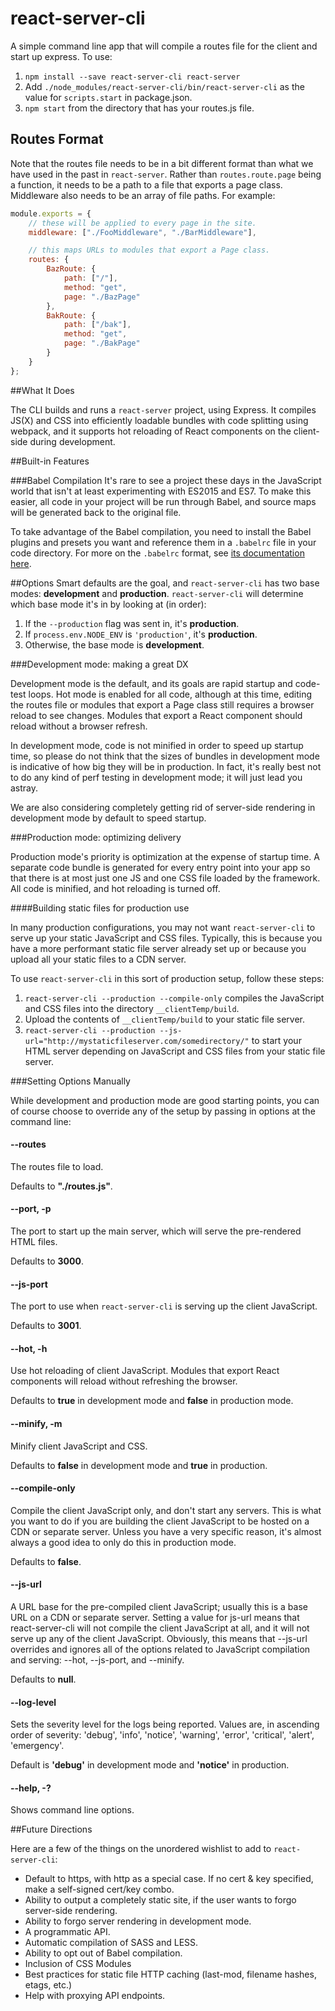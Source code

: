 # react-server-cli

A simple command line app that will compile a routes file for the client and start up express. To use:

1. `npm install --save react-server-cli react-server`
2. Add `./node_modules/react-server-cli/bin/react-server-cli` as the value for `scripts.start` in package.json.
3. `npm start` from the directory that has your routes.js file.

## Routes Format

Note that the routes file needs to be in a bit different format than what we have used in the past in `react-server`. Rather than `routes.route.page` being a function, it needs to be a path to a file that exports a page class. Middleware also needs to be an array of file paths. For example:

```javascript
module.exports = {
	// these will be applied to every page in the site.
	middleware: ["./FooMiddleware", "./BarMiddleware"],

	// this maps URLs to modules that export a Page class.
	routes: {
		BazRoute: {
			path: ["/"],
			method: "get",
			page: "./BazPage"
		},
		BakRoute: {
			path: ["/bak"],
			method: "get",
			page: "./BakPage"
		}
	}
};
```

##What It Does

The CLI builds and runs a `react-server` project, using Express. It compiles JS(X) and CSS into efficiently loadable bundles with code splitting using webpack, and it supports hot reloading of React components on the client-side during development.

##Built-in Features

###Babel Compilation
It's rare to see a project these days in the JavaScript world that isn't at least experimenting with ES2015 and ES7. To make this easier, all code in your project will be run through Babel, and source maps will be generated back to the original file.

To take advantage of the Babel compilation, you need to install the Babel plugins and presets you want and reference them in a `.babelrc` file in your code directory. For more on the `.babelrc` format, see [its documentation here](https://babeljs.io/docs/usage/babelrc/).

##Options
Smart defaults are the goal, and `react-server-cli` has two base modes: **development** and **production**. `react-server-cli` will determine which base mode it's in by looking at (in order):

1. If the `--production` flag was sent in, it's **production**.
1. If `process.env.NODE_ENV` is `'production'`, it's **production**.
1. Otherwise, the base mode is **development**.

###Development mode: making a great DX

Development mode is the default, and its goals are rapid startup and code-test loops. Hot mode is enabled for all code, although at this time, editing the routes file or modules that export a Page class still requires a browser reload to see changes. Modules that export a React component should reload without a browser refresh.

In development mode, code is not minified in order to speed up startup time, so please do not think that the sizes of bundles in development mode is indicative of how big they will be in production. In fact, it's really best not to do any kind of perf testing in development mode; it will just lead you astray.

We are also considering completely getting rid of server-side rendering in development mode by default to speed startup.

###Production mode: optimizing delivery

Production mode's priority is optimization at the expense of startup time. A separate code bundle is generated for every entry point into your app so that there is at most just one JS and one CSS file loaded by the framework. All code is minified, and hot reloading is turned off.

####Building static files for production use

In many production configurations, you may not want `react-server-cli` to serve up your static JavaScript and CSS files. Typically, this is because you have a more performant static file server already set up or because you upload all your static files to a CDN server.

To use `react-server-cli` in this sort of production setup, follow these steps:

1. `react-server-cli --production --compile-only` compiles the JavaScript and CSS files into the directory `__clientTemp/build`.
1. Upload the contents of `__clientTemp/build` to your static file server.
1. `react-server-cli --production --js-url="http://mystaticfileserver.com/somedirectory/"` to start your HTML server depending on JavaScript and CSS files from your static file server.

###Setting Options Manually

While development and production mode are good starting points, you can of course choose to override any of the setup by passing in options at the command line:

#### --routes
The routes file to load.

Defaults to **"./routes.js"**.

#### --port, -p
The port to start up the main server, which will serve the pre-rendered HTML files.

Defaults to **3000**.

#### --js-port
The port to use when `react-server-cli` is serving up the client JavaScript.

Defaults to **3001**.

#### --hot, -h
Use hot reloading of client JavaScript. Modules that export React components will reload without refreshing the browser.

Defaults to **true** in development mode and **false** in production mode.

#### --minify, -m
Minify client JavaScript and CSS.

Defaults to **false** in development mode and **true** in production.

#### --compile-only
Compile the client JavaScript only, and don't start any servers. This is what you want to do if you are building the client JavaScript to be hosted on a CDN or separate server. Unless you have a very specific reason, it's almost always a good idea to only do this in production mode.

Defaults to **false**.

#### --js-url
A URL base for the pre-compiled client JavaScript; usually this is a base URL on a CDN or separate server. Setting a value for js-url means that react-server-cli will not compile the client JavaScript at all, and it will not serve up any of the client JavaScript. Obviously, this means that --js-url overrides and ignores all of the options related to JavaScript compilation and serving: --hot, --js-port, and --minify.

Defaults to **null**.

#### --log-level
Sets the severity level for the logs being reported. Values are, in ascending order of severity: 'debug', 'info', 'notice', 'warning', 'error', 'critical', 'alert', 'emergency'.

Default is **'debug'** in development mode and **'notice'** in production.

#### --help, -?
Shows command line options.

##Future Directions

Here are a few of the things on the unordered wishlist to add to `react-server-cli`:

* Default to https, with http as a special case. If no cert & key specified, make a self-signed cert/key combo.
* Ability to output a completely static site, if the user wants to forgo server-side rendering.
* Ability to forgo server rendering in development mode.
* A programmatic API.
* Automatic compilation of SASS and LESS.
* Ability to opt out of Babel compilation.
* Inclusion of CSS Modules
* Best practices for static file HTTP caching (last-mod, filename hashes, etags, etc.)
* Help with proxying API endpoints.
